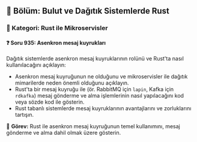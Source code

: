 ## 📘 Bölüm: Bulut ve Dağıtık Sistemlerde Rust
### 🔹 Kategori: Rust ile Mikroservisler
#### ❓ Soru 935: Asenkron mesaj kuyrukları

Dağıtık sistemlerde asenkron mesaj kuyruklarının rolünü ve Rust'ta nasıl kullanılacağını açıklayın:

- Asenkron mesaj kuyruğunun ne olduğunu ve mikroservisler ile dağıtık mimarilerde neden önemli olduğunu açıklayın.
- Rust'ta bir mesaj kuyruğu ile (ör. RabbitMQ için `lapin`, Kafka için `rdkafka`) mesaj gönderme ve alma işlemlerinin nasıl yapılacağını kod veya sözde kod ile gösterin.
- Rust tabanlı sistemlerde mesaj kuyruklarının avantajlarını ve zorluklarını tartışın.

🔧 **Görev:** Rust ile asenkron mesaj kuyruğunun temel kullanımını, mesaj gönderme ve alma dahil olmak üzere gösterin.
